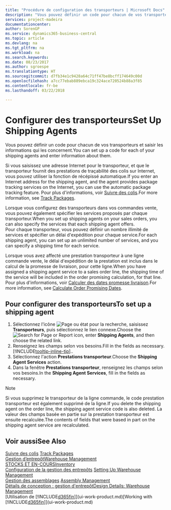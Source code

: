 ```yaml
---
title: "Procédure de configuration des transporteurs | Microsoft Docs"
description: "Vous pouvez définir un code pour chacun de vos transporteurs et saisir les informations qui les concernent."
services: project-madeira
documentationcenter: 
author: SorenGP
ms.service: dynamics365-business-central
ms.topic: article
ms.devlang: na
ms.tgt_pltfrm: na
ms.workload: na
ms.search.keywords: 
ms.date: 08/23/2017
ms.author: sgroespe
ms.translationtype: HT
ms.sourcegitcommit: d7fb34e1c9428a64c71ff47be8bcff174649c00d
ms.openlocfilehash: a7cc77ebab889ebca19c324ace720524b88a3f85
ms.contentlocale: fr-be
ms.lasthandoff: 03/22/2018

---
```

# <a name="set-up-shipping-agents"></a><span data-ttu-id="73e03-103">Configurer des transporteurs</span><span class="sxs-lookup"><span data-stu-id="73e03-103">Set Up Shipping Agents</span></span>
<span data-ttu-id="73e03-104">Vous pouvez définir un code pour chacun de vos transporteurs et saisir les informations qui les concernent.</span><span class="sxs-lookup"><span data-stu-id="73e03-104">You can set up a code for each of your shipping agents and enter information about them.</span></span>  

<span data-ttu-id="73e03-105">Si vous saisissez une adresse Internet pour le transporteur, et que le transporteur fournit des prestations de traçabilité des colis sur Internet, vous pouvez utiliser la fonction de récépissé automatique.</span><span class="sxs-lookup"><span data-stu-id="73e03-105">If you enter an Internet address for the shipping agent, and the agent provides package tracking services on the Internet, you can use the automatic package tracking feature.</span></span> <span data-ttu-id="73e03-106">Pour plus d'informations, voir [Suivre des colis](sales-how-track-packages.md).</span><span class="sxs-lookup"><span data-stu-id="73e03-106">For more information, see [Track Packages](sales-how-track-packages.md).</span></span>

<span data-ttu-id="73e03-107">Lorsque vous configurez des transporteurs dans vos commandes vente, vous pouvez également spécifier les services proposés par chaque transporteur.</span><span class="sxs-lookup"><span data-stu-id="73e03-107">When you set up shipping agents on your sales orders, you can also specify the services that each shipping agent offers.</span></span>  
<span data-ttu-id="73e03-108">Pour chaque transporteur, vous pouvez définir un nombre illimité de services et spécifier un délai d'expédition pour chaque service.</span><span class="sxs-lookup"><span data-stu-id="73e03-108">For each shipping agent, you can set up an unlimited number of services, and you can specify a shipping time for each service.</span></span>  

<span data-ttu-id="73e03-109">Lorsque vous avez affecté une prestation transporteur à une ligne commande vente, le délai d'expédition de la prestation est inclus dans le calcul de la promesse de livraison, pour cette ligne.</span><span class="sxs-lookup"><span data-stu-id="73e03-109">When you have assigned a shipping agent service to a sales order line, the shipping time of the service will be included in the order promising calculation, for that line.</span></span> <span data-ttu-id="73e03-110">Pour plus d'informations, voir [Calculer des dates promesse livraison](sales-how-to-calculate-order-promising-dates.md).</span><span class="sxs-lookup"><span data-stu-id="73e03-110">For more information, see [Calculate Order Promising Dates](sales-how-to-calculate-order-promising-dates.md).</span></span>

## <a name="to-set-up-a-shipping-agent"></a><span data-ttu-id="73e03-111">Pour configurer des transporteurs</span><span class="sxs-lookup"><span data-stu-id="73e03-111">To set up a shipping agent</span></span>  
1.  <span data-ttu-id="73e03-112">Sélectionnez l'icône ![Page ou état pour la recherche](media/ui-search/search_small.png "Page ou état pour la recherche"), saisissez **Transporteurs**, puis sélectionnez le lien connexe.</span><span class="sxs-lookup"><span data-stu-id="73e03-112">Choose the ![Search for Page or Report](media/ui-search/search_small.png "Search for Page or Report icon") icon, enter **Shipping Agents**, and then choose the related link.</span></span>  
2.  <span data-ttu-id="73e03-113">Renseignez les champs selon vos besoins.</span><span class="sxs-lookup"><span data-stu-id="73e03-113">Fill in the fields as necessary.</span></span> [!INCLUDE[tooltip-inline-tip](includes/tooltip-inline-tip_md.md)]<span data-ttu-id="73e03-114">.</span><span class="sxs-lookup"><span data-stu-id="73e03-114">.</span></span>  
3.  <span data-ttu-id="73e03-115">Sélectionnez l'action **Prestations transporteur**.</span><span class="sxs-lookup"><span data-stu-id="73e03-115">Choose the **Shipping Agent Services** action.</span></span>
4. <span data-ttu-id="73e03-116">Dans la fenêtre **Prestations transporteur**, renseignez les champs selon vos besoins.</span><span class="sxs-lookup"><span data-stu-id="73e03-116">In the **Shipping Agent Services**, fill in the fields as necessary.</span></span>

> [!NOTE]  
>  <span data-ttu-id="73e03-117">Si vous supprimez le transporteur de la ligne commande, le code prestation transporteur est également supprimé de la ligne.</span><span class="sxs-lookup"><span data-stu-id="73e03-117">If you delete the shipping agent on the order line, the shipping agent service code is also deleted.</span></span> <span data-ttu-id="73e03-118">La valeur des champs basée en partie sur la prestation transporteur est ensuite recalculée.</span><span class="sxs-lookup"><span data-stu-id="73e03-118">The contents of fields that were based in part on the shipping agent service are recalculated.</span></span>  

## <a name="see-also"></a><span data-ttu-id="73e03-119">Voir aussi</span><span class="sxs-lookup"><span data-stu-id="73e03-119">See Also</span></span>
<span data-ttu-id="73e03-120">[Suivre des colis](sales-how-track-packages.md)  </span><span class="sxs-lookup"><span data-stu-id="73e03-120">[Track Packages](sales-how-track-packages.md)  </span></span>  
[<span data-ttu-id="73e03-121">Gestion d’entrepôt</span><span class="sxs-lookup"><span data-stu-id="73e03-121">Warehouse Management</span></span>](warehouse-manage-warehouse.md)  
[<span data-ttu-id="73e03-122">STOCKS ET EN-COURS</span><span class="sxs-lookup"><span data-stu-id="73e03-122">Inventory</span></span>](inventory-manage-inventory.md)  
<span data-ttu-id="73e03-123">[Configuration de la gestion des entrepôts](warehouse-setup-warehouse.md)   </span><span class="sxs-lookup"><span data-stu-id="73e03-123">[Setting Up Warehouse Management](warehouse-setup-warehouse.md)   </span></span>  
<span data-ttu-id="73e03-124">[Gestion des assemblages](assembly-assemble-items.md)  </span><span class="sxs-lookup"><span data-stu-id="73e03-124">[Assembly Management](assembly-assemble-items.md)  </span></span>  
[<span data-ttu-id="73e03-125">Détails de conception : gestion d'entrepôt</span><span class="sxs-lookup"><span data-stu-id="73e03-125">Design Details: Warehouse Management</span></span>](design-details-warehouse-management.md)  
<span data-ttu-id="73e03-126">[Utilisation de [!INCLUDE[d365fin](includes/d365fin_md.md)]](ui-work-product.md)</span><span class="sxs-lookup"><span data-stu-id="73e03-126">[Working with [!INCLUDE[d365fin](includes/d365fin_md.md)]](ui-work-product.md)</span></span>  

